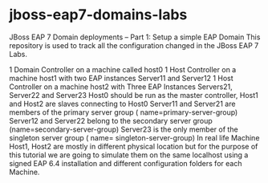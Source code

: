 # jboss-eap7-domains-labs
JBoss EAP 7 Domain deployments – Part 1: Setup a simple EAP Domain
This repository is used to track all the configuration changed in the JBoss EAP 7 Labs.

1 Domain Controller on a machine called host0
1 Host Controller on a machine host1 with two EAP instances Server11 and Server12
1 Host Controller on a machine host2 with Three EAP Instances Servers21, Server22 and  Server23
Host0 should be run as the master controller,
Host1 and Host2 are slaves connecting to Host0
  Server11 and Server21 are members of the primary server group ( name=primary-server-group)
  Server12 and Server22 belong  to the secondary server group (name=secondary-server-group)
  Server23 is the only member of the  singleton server group ( name= singleton-server-group)
In real life Machine Host1, Host2 are mostly  in different physical location but for the purpose of this tutorial we are going to simulate them  on the same localhost using a signed EAP 6.4 installation and different configuration folders for each Machine.
